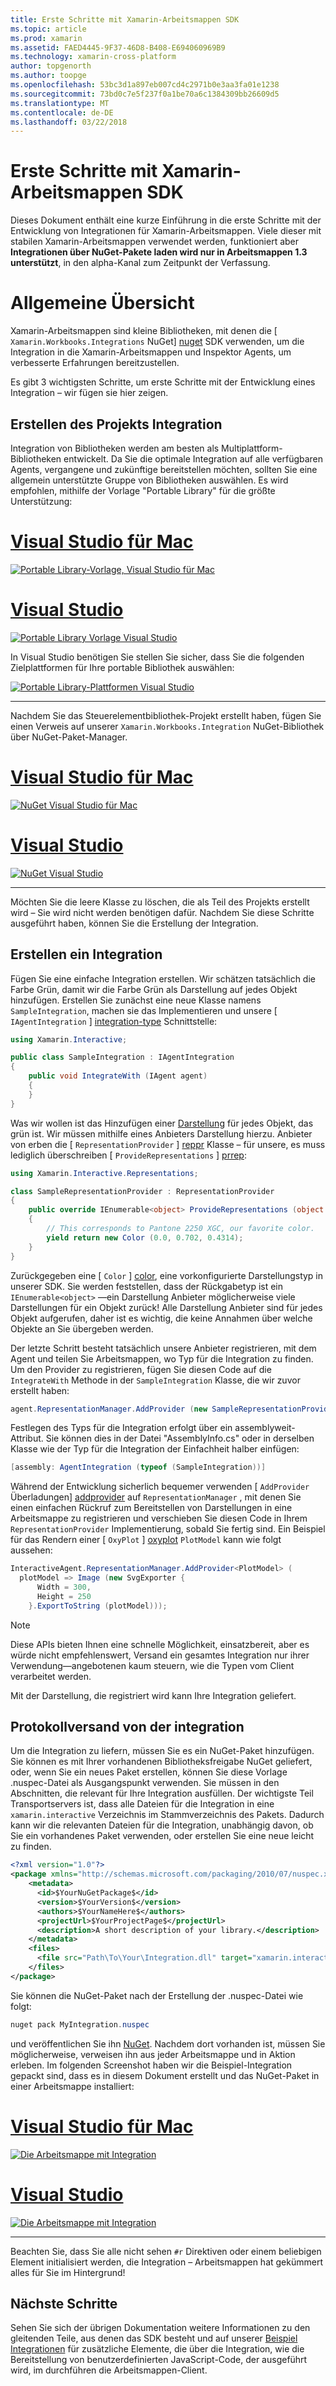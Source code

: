 ```yaml
---
title: Erste Schritte mit Xamarin-Arbeitsmappen SDK
ms.topic: article
ms.prod: xamarin
ms.assetid: FAED4445-9F37-46D8-B408-E694060969B9
ms.technology: xamarin-cross-platform
author: topgenorth
ms.author: toopge
ms.openlocfilehash: 53bc3d1a897eb007cd4c2971b0e3aa3fa01e1238
ms.sourcegitcommit: 73bd0c7e5f237f0a1be70a6c1384309bb26609d5
ms.translationtype: MT
ms.contentlocale: de-DE
ms.lasthandoff: 03/22/2018
---
```

# <a name="getting-started-with-the-xamarin-workbooks-sdk"></a>Erste Schritte mit Xamarin-Arbeitsmappen SDK

Dieses Dokument enthält eine kurze Einführung in die erste Schritte mit der Entwicklung von Integrationen für Xamarin-Arbeitsmappen. Viele dieser mit stabilen Xamarin-Arbeitsmappen verwendet werden, funktioniert aber **Integrationen über NuGet-Pakete laden wird nur in Arbeitsmappen 1.3 unterstützt**, in den alpha-Kanal zum Zeitpunkt der Verfassung.

# <a name="general-overview"></a>Allgemeine Übersicht

Xamarin-Arbeitsmappen sind kleine Bibliotheken, mit denen die [ `Xamarin.Workbooks.Integrations` NuGet] [ nuget] SDK verwenden, um die Integration in die Xamarin-Arbeitsmappen und Inspektor Agents, um verbesserte Erfahrungen bereitzustellen.

Es gibt 3 wichtigsten Schritte, um erste Schritte mit der Entwicklung eines Integration – wir fügen sie hier zeigen.

## <a name="creating-the-integration-project"></a>Erstellen des Projekts Integration

Integration von Bibliotheken werden am besten als Multiplattform-Bibliotheken entwickelt. Da Sie die optimale Integration auf alle verfügbaren Agents, vergangene und zukünftige bereitstellen möchten, sollten Sie eine allgemein unterstützte Gruppe von Bibliotheken auswählen. Es wird empfohlen, mithilfe der Vorlage "Portable Library" für die größte Unterstützung:

# <a name="visual-studio-for-mactabvsmac"></a>[Visual Studio für Mac](#tab/vsmac)

[![Portable Library-Vorlage, Visual Studio für Mac](images/xamarin-studio-pcl.png)](images/xamarin-studio-pcl.png#lightbox)

# <a name="visual-studiotabvswin"></a>[Visual Studio](#tab/vswin)

[![Portable Library Vorlage Visual Studio](images/visual-studio-pcl.png)](images/visual-studio-pcl.png#lightbox)

In Visual Studio benötigen Sie stellen Sie sicher, dass Sie die folgenden Zielplattformen für Ihre portable Bibliothek auswählen:

[![Portable Library-Plattformen Visual Studio](images/visual-studio-pcl-platforms.png)](images/visual-studio-pcl-platforms.png#lightbox)

-----

Nachdem Sie das Steuerelementbibliothek-Projekt erstellt haben, fügen Sie einen Verweis auf unserer `Xamarin.Workbooks.Integration` NuGet-Bibliothek über NuGet-Paket-Manager.

# <a name="visual-studio-for-mactabvsmac"></a>[Visual Studio für Mac](#tab/vsmac)

[![NuGet Visual Studio für Mac](images/xamarin-studio-nuget.png)](images/xamarin-studio-nuget.png#lightbox)

# <a name="visual-studiotabvswin"></a>[Visual Studio](#tab/vswin)

[![NuGet Visual Studio](images/visual-studio-nuget.png)](images/visual-studio-nuget.png#lightbox)

-----

Möchten Sie die leere Klasse zu löschen, die als Teil des Projekts erstellt wird – Sie wird nicht werden benötigen dafür. Nachdem Sie diese Schritte ausgeführt haben, können Sie die Erstellung der Integration.

## <a name="building-an-integration"></a>Erstellen ein Integration

Fügen Sie eine einfache Integration erstellen. Wir schätzen tatsächlich die Farbe Grün, damit wir die Farbe Grün als Darstellung auf jedes Objekt hinzufügen. Erstellen Sie zunächst eine neue Klasse namens `SampleIntegration`, machen sie das Implementieren und unsere [ `IAgentIntegration` ] [ integration-type] Schnittstelle:

```csharp
using Xamarin.Interactive;

public class SampleIntegration : IAgentIntegration
{
    public void IntegrateWith (IAgent agent)
    {
    }
}
```

Was wir wollen ist das Hinzufügen einer [Darstellung](~/tools/workbooks/sdk/representations.md) für jedes Objekt, das grün ist. Wir müssen mithilfe eines Anbieters Darstellung hierzu. Anbieter von erben die [ `RepresentationProvider` ] [ reppr] Klasse – für unsere, es muss lediglich überschreiben [ `ProvideRepresentations` ] [ prrep]:

```csharp
using Xamarin.Interactive.Representations;

class SampleRepresentationProvider : RepresentationProvider
{
    public override IEnumerable<object> ProvideRepresentations (object obj)
    {
        // This corresponds to Pantone 2250 XGC, our favorite color.
        yield return new Color (0.0, 0.702, 0.4314);
    }
}
```

Zurückgegeben eine [ `Color` ] [ color], eine vorkonfigurierte Darstellungstyp in unserer SDK.
Sie werden feststellen, dass der Rückgabetyp ist ein `IEnumerable<object>` &mdash;ein Darstellung Anbieter möglicherweise viele Darstellungen für ein Objekt zurück! Alle Darstellung Anbieter sind für jedes Objekt aufgerufen, daher ist es wichtig, die keine Annahmen über welche Objekte an Sie übergeben werden.

Der letzte Schritt besteht tatsächlich unsere Anbieter registrieren, mit dem Agent und teilen Sie Arbeitsmappen, wo Typ für die Integration zu finden. Um den Provider zu registrieren, fügen Sie diesen Code auf die `IntegrateWith` Methode in der `SampleIntegration` Klasse, die wir zuvor erstellt haben:

```csharp
agent.RepresentationManager.AddProvider (new SampleRepresentationProvider ());
```

Festlegen des Typs für die Integration erfolgt über ein assemblyweit-Attribut. Sie können dies in der Datei "AssemblyInfo.cs" oder in derselben Klasse wie der Typ für die Integration der Einfachheit halber einfügen:

```csharp
[assembly: AgentIntegration (typeof (SampleIntegration))]
````

Während der Entwicklung sicherlich bequemer verwenden [ `AddProvider` Überladungen] [ addprovider] auf `RepresentationManager` , mit denen Sie einen einfachen Rückruf zum Bereitstellen von Darstellungen in eine Arbeitsmappe zu registrieren und verschieben Sie diesen Code in Ihrem `RepresentationProvider` Implementierung, sobald Sie fertig sind. Ein Beispiel für das Rendern einer [ `OxyPlot` ] [ oxyplot] `PlotModel` kann wie folgt aussehen:

```csharp
InteractiveAgent.RepresentationManager.AddProvider<PlotModel> (
  plotModel => Image (new SvgExporter {
      Width = 300,
      Height = 250
    }.ExportToString (plotModel)));
```

> [!NOTE]
> Diese APIs bieten Ihnen eine schnelle Möglichkeit, einsatzbereit, aber es würde nicht empfehlenswert, Versand ein gesamtes Integration nur ihrer Verwendung&mdash;angebotenen kaum steuern, wie die Typen vom Client verarbeitet werden.

Mit der Darstellung, die registriert wird kann Ihre Integration geliefert.

## <a name="shipping-your-integration"></a>Protokollversand von der integration

Um die Integration zu liefern, müssen Sie es ein NuGet-Paket hinzufügen.
Sie können es mit Ihrer vorhandenen Bibliotheksfreigabe NuGet geliefert, oder, wenn Sie ein neues Paket erstellen, können Sie diese Vorlage .nuspec-Datei als Ausgangspunkt verwenden.
Sie müssen in den Abschnitten, die relevant für Ihre Integration ausfüllen. Der wichtigste Teil Transportservers ist, dass alle Dateien für die Integration in eine `xamarin.interactive` Verzeichnis im Stammverzeichnis des Pakets. Dadurch kann wir die relevanten Dateien für die Integration, unabhängig davon, ob Sie ein vorhandenes Paket verwenden, oder erstellen Sie eine neue leicht zu finden.

```xml
<?xml version="1.0"?>
<package xmlns="http://schemas.microsoft.com/packaging/2010/07/nuspec.xsd">
    <metadata>
      <id>$YourNuGetPackage$</id>
      <version>$YourVersion$</version>
      <authors>$YourNameHere$</authors>
      <projectUrl>$YourProjectPage$</projectUrl>
      <description>A short description of your library.</description>
    </metadata>
    <files>
      <file src="Path\To\Your\Integration.dll" target="xamarin.interactive" />
    </files>
</package>
```

Sie können die NuGet-Paket nach der Erstellung der .nuspec-Datei wie folgt:

```csharp
nuget pack MyIntegration.nuspec
```

und veröffentlichen Sie ihn [NuGet][nugetorg]. Nachdem dort vorhanden ist, müssen Sie möglicherweise, verweisen ihn aus jeder Arbeitsmappe und in Aktion erleben. Im folgenden Screenshot haben wir die Beispiel-Integration gepackt sind, dass es in diesem Dokument erstellt und das NuGet-Paket in einer Arbeitsmappe installiert:

# <a name="visual-studio-for-mactabvsmac"></a>[Visual Studio für Mac](#tab/vsmac)

[![Die Arbeitsmappe mit Integration](images/mac-workbooks-integrated.png)](images/mac-workbooks-integrated.png#lightbox)

# <a name="visual-studiotabvswin"></a>[Visual Studio](#tab/vswin)

[![Die Arbeitsmappe mit Integration](images/windows-workbooks-integrated.png)](images/windows-workbooks-integrated.png#lightbox)

-----

Beachten Sie, dass Sie alle nicht sehen `#r` Direktiven oder einem beliebigen Element initialisiert werden, die Integration – Arbeitsmappen hat gekümmert alles für Sie im Hintergrund!

## <a name="next-steps"></a>Nächste Schritte

Sehen Sie sich der übrigen Dokumentation weitere Informationen zu den gleitenden Teile, aus denen das SDK besteht und auf unserer [Beispiel Integrationen](~/tools/workbooks/samples/index.md) für zusätzliche Elemente, die über die Integration, wie die Bereitstellung von benutzerdefinierten JavaScript-Code, der ausgeführt wird, im durchführen die Arbeitsmappen-Client.

[integration-type]: https://developer.xamarin.com/api/type/Xamarin.Interactive.IAgentIntegration/
[repman-api]: https://developer.xamarin.com/api/type/Xamarin.Interactive.Representations.IRepresentationManager/
[color]: https://developer.xamarin.com/api/type/Xamarin.Interactive.Representations.Color/
[xir]: https://developer.xamarin.com/api/namespace/Xamarin.Interactive.Representations/
[reppr]: https://developer.xamarin.com/api/type/Xamarin.Interactive.Representations.RepresentationProvider/
[prrep]: https://developer.xamarin.com/api/member/Xamarin.Interactive.Representations.RepresentationProvider.ProvideRepresentations/p/System.Object/
[nugetorg]: https://nuget.org
[nuget]: https://nuget.org/packages/Xamarin.Workbooks.Integration
[addprovider]: https://developer.xamarin.com/api/member/Xamarin.Interactive.Representations.IRepresentationManager.AddProvider/
[oxyplot]: http://www.oxyplot.org/
